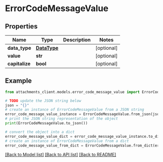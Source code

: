 # ErrorCodeMessageValue


## Properties

Name | Type | Description | Notes
------------ | ------------- | ------------- | -------------
**data_type** | [**DataType**](DataType.md) |  | [optional] 
**value** | **str** |  | [optional] 
**capitalize** | **bool** |  | [optional] 

## Example

```python
from attachments_client.models.error_code_message_value import ErrorCodeMessageValue

# TODO update the JSON string below
json = "{}"
# create an instance of ErrorCodeMessageValue from a JSON string
error_code_message_value_instance = ErrorCodeMessageValue.from_json(json)
# print the JSON string representation of the object
print(ErrorCodeMessageValue.to_json())

# convert the object into a dict
error_code_message_value_dict = error_code_message_value_instance.to_dict()
# create an instance of ErrorCodeMessageValue from a dict
error_code_message_value_from_dict = ErrorCodeMessageValue.from_dict(error_code_message_value_dict)
```
[[Back to Model list]](../README.md#documentation-for-models) [[Back to API list]](../README.md#documentation-for-api-endpoints) [[Back to README]](../README.md)


